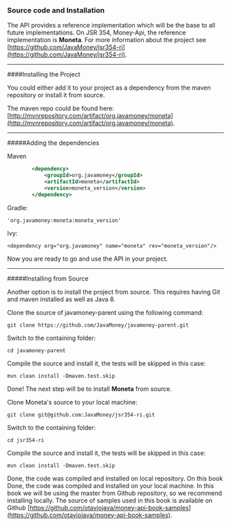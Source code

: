 ### Source code and Installation

The API provides a reference implementation which will be the base to all future implementations. On JSR 354, Money-Api, the reference implementation is **Moneta**. For more information about the project see [https://github.com/JavaMoney/jsr354-ri](https://github.com/JavaMoney/jsr354-ri).

---

####Installing the Project

You could either add it to your project as a dependency from the maven repository or install it from source. 

The maven repo could be found here:
[http://mvnrepository.com/artifact/org.javamoney/moneta](http://mvnrepository.com/artifact/org.javamoney/moneta).



---


#####Adding the dependencies 

Maven

```xml
        <dependency>
            <groupId>org.javamoney</groupId>
            <artifactId>moneta</artifactId>
            <version>moneta_version</version>
        </dependency>
```

Gradle:
```
'org.javamoney:moneta:moneta_version'
```

Ivy:

```
<dependency org="org.javamoney" name="moneta" rev="moneta_version"/>
```

Now you are ready to go and use the API in your project.



---


#####Installing from Source

Another option is to install the project from source. This requires having Git and maven installed as well as Java 8.


Clone the source of  javamoney-parent using the following command:

```
git clone https://github.com/JavaMoney/javamoney-parent.git
```

Switch to the containing folder:

```
cd javamoney-parent
```

Compile the source and install it, the tests will be skipped in this case:

```
mvn clean install -Dmaven.test.skip
```

Done! The next step will be to install **Moneta** from source.

Clone Moneta's source to your local machine:

```
git clone git@github.com:JavaMoney/jsr354-ri.git
```

Switch to the containing folder:
```
cd jsr354-ri
```

Compile the source and install it, the tests will be skipped in this case:

```
mvn clean install -Dmaven.test.skip
```

Done, the code was compiled and installed on local repository. On this book Done, the code was compiled and installed on your local machine. In this book we will be using the master from Github repository, so we recommend  installing locally. The source of  samples used in this book is available on Github [https://github.com/otaviojava/money-api-book-samples](https://github.com/otaviojava/money-api-book-samples).



